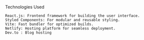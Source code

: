 Technologies Used

    React.js: Frontend framework for building the user interface.
    Styled Components: For modular and reusable styling.
    Vite: Fast bundler for optimized builds.
    Netlify: Hosting platform for seamless deployment.
    Dev.to : Blog hosting
